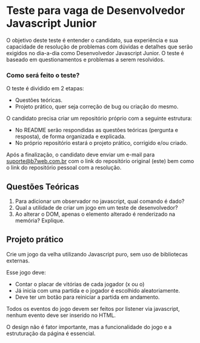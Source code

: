 # Teste para vaga de Desenvolvedor Javascript Junior

O objetivo deste teste é entender o candidato, sua experiência e sua capacidade de resolução de problemas com dúvidas e detalhes que serão exigidos no dia-a-dia como Desenvolvedor Javascript Junior.
O teste é baseado em questionamentos e problemas a serem resolvidos.

### Como será feito o teste?
O teste é dividido em 2 etapas:
- Questões teóricas.
- Projeto prático, quer seja correção de bug ou criação do mesmo.

O candidato precisa criar um repositório próprio com a seguinte estrutura:
- No README serão respondidas as questões teóricas (pergunta e resposta), de forma organizada e explicada.
- No próprio repositório estará o projeto prático, corrigido e/ou criado.

Após a finalização, o candidato deve enviar um e-mail para suporte@b7web.com.br com o link do repositório original (este) bem como o link do repositório pessoal com a resolução.

## Questões Teóricas

1. Para adicionar um observador no javascript, qual comando é dado?
2. Qual a utilidade de criar um jogo em um teste de desenvolvedor?
3. Ao alterar o DOM, apenas o elemento alterado é renderizado na memória? Explique.

## Projeto prático

Crie um jogo da velha utilizando Javascript puro, sem uso de bibliotecas externas.

Esse jogo deve:
- Contar o placar de vitórias de cada jogador (x ou o)
- Já inicia com uma partida e o jogador é escolhido aleatoriamente.
- Deve ter um botão para reiniciar a partida em andamento.

Todos os eventos do jogo devem ser feitos por listener via javascript, nenhum evento deve ser inserido no HTML.

O design não é fator importante, mas a funcionalidade do jogo e a estruturação da página é essencial.